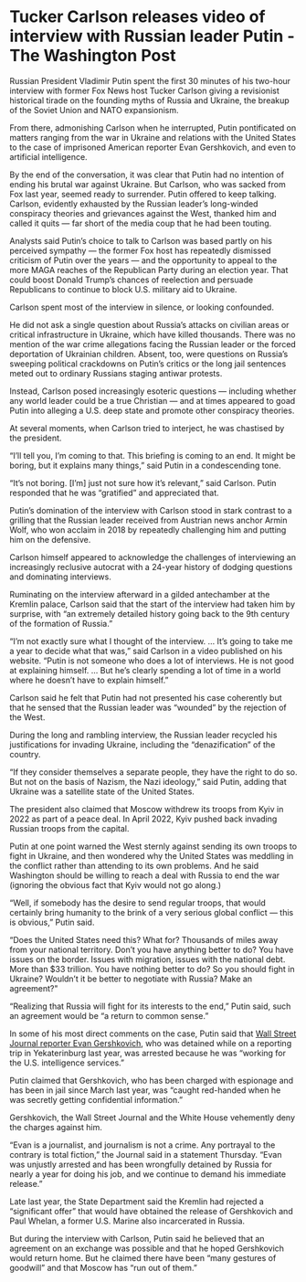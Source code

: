 # Tucker Carlson releases video of interview with Russian leader Putin - The Washington Post

Russian President Vladimir Putin spent the first 30 minutes of his two-hour interview with former Fox News host Tucker Carlson giving a revisionist historical tirade on the founding myths of Russia and Ukraine, the breakup of the Soviet Union and NATO expansionism.

From there, admonishing Carlson when he interrupted, Putin pontificated on matters ranging from the war in Ukraine and relations with the United States to the case of imprisoned American reporter Evan Gershkovich, and even to artificial intelligence.

By the end of the conversation, it was clear that Putin had no intention of ending his brutal war against Ukraine. But Carlson, who was sacked from Fox last year, seemed ready to surrender. Putin offered to keep talking. Carlson, evidently exhausted by the Russian leader’s long-winded conspiracy theories and grievances against the West, thanked him and called it quits — far short of the media coup that he had been touting.

Analysts said Putin’s choice to talk to Carlson was based partly on his perceived sympathy — the former Fox host has repeatedly dismissed criticism of Putin over the years — and the opportunity to appeal to the more MAGA reaches of the Republican Party during an election year. That could boost Donald Trump’s chances of reelection and persuade Republicans to continue to block U.S. military aid to Ukraine.

Carlson spent most of the interview in silence, or looking confounded.

He did not ask a single question about Russia’s attacks on civilian areas or critical infrastructure in Ukraine, which have killed thousands. There was no mention of the war crime allegations facing the Russian leader or the forced deportation of Ukrainian children. Absent, too, were questions on Russia’s sweeping political crackdowns on Putin’s critics or the long jail sentences meted out to ordinary Russians staging antiwar protests.

Instead, Carlson posed increasingly esoteric questions — including whether any world leader could be a true Christian — and at times appeared to goad Putin into alleging a U.S. deep state and promote other conspiracy theories.

At several moments, when Carlson tried to interject, he was chastised by the president.

“I’ll tell you, I’m coming to that. This briefing is coming to an end. It might be boring, but it explains many things,” said Putin in a condescending tone.

“It’s not boring. \[I’m\] just not sure how it’s relevant,” said Carlson. Putin responded that he was “gratified” and appreciated that.

Putin’s domination of the interview with Carlson stood in stark contrast to a grilling that the Russian leader received from Austrian news anchor Armin Wolf, who won acclaim in 2018 by repeatedly challenging him and putting him on the defensive.

Carlson himself appeared to acknowledge the challenges of interviewing an increasingly reclusive autocrat with a 24-year history of dodging questions and dominating interviews.

Ruminating on the interview afterward in a gilded antechamber at the Kremlin palace, Carlson said that the start of the interview had taken him by surprise, with “an extremely detailed history going back to the 9th century of the formation of Russia.”

“I’m not exactly sure what I thought of the interview. … It’s going to take me a year to decide what that was,” said Carlson in a video published on his website. “Putin is not someone who does a lot of interviews. He is not good at explaining himself. … But he’s clearly spending a lot of time in a world where he doesn’t have to explain himself.”

Carlson said he felt that Putin had not presented his case coherently but that he sensed that the Russian leader was “wounded” by the rejection of the West.

During the long and rambling interview, the Russian leader recycled his justifications for invading Ukraine, including the “denazification” of the country.

“If they consider themselves a separate people, they have the right to do so. But not on the basis of Nazism, the Nazi ideology,” said Putin, adding that Ukraine was a satellite state of the United States.

The president also claimed that Moscow withdrew its troops from Kyiv in 2022 as part of a peace deal. In April 2022, Kyiv pushed back invading Russian troops from the capital.

Putin at one point warned the West sternly against sending its own troops to fight in Ukraine, and then wondered why the United States was meddling in the conflict rather than attending to its own problems. And he said Washington should be willing to reach a deal with Russia to end the war (ignoring the obvious fact that Kyiv would not go along.)

“Well, if somebody has the desire to send regular troops, that would certainly bring humanity to the brink of a very serious global conflict — this is obvious,” Putin said.

“Does the United States need this? What for? Thousands of miles away from your national territory. Don’t you have anything better to do? You have issues on the border. Issues with migration, issues with the national debt. More than $33 trillion. You have nothing better to do? So you should fight in Ukraine? Wouldn’t it be better to negotiate with Russia? Make an agreement?"

“Realizing that Russia will fight for its interests to the end,” Putin said, such an agreement would be “a return to common sense.”

In some of his most direct comments on the case, Putin said that [Wall Street Journal reporter Evan Gershkovich](https://www.washingtonpost.com/world/2023/12/14/evan-gershkovich-putin-arrested-reporter/?itid=lk_inline_manual_38), who was detained while on a reporting trip in Yekaterinburg last year, was arrested because he was “working for the U.S. intelligence services.”

Putin claimed that Gershkovich, who has been charged with espionage and has been in jail since March last year, was “caught red-handed when he was secretly getting confidential information.”

Gershkovich, the Wall Street Journal and the White House vehemently deny the charges against him.

“Evan is a journalist, and journalism is not a crime. Any portrayal to the contrary is total fiction,” the Journal said in a statement Thursday. “Evan was unjustly arrested and has been wrongfully detained by Russia for nearly a year for doing his job, and we continue to demand his immediate release.”

Late last year, the State Department said the Kremlin had rejected a “significant offer” that would have obtained the release of Gershkovich and Paul Whelan, a former U.S. Marine also incarcerated in Russia.

But during the interview with Carlson, Putin said he believed that an agreement on an exchange was possible and that he hoped Gershkovich would return home. But he claimed there have been “many gestures of goodwill” and that Moscow has “run out of them.”
